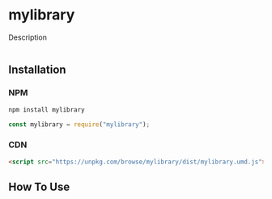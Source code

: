 # mylibrary
Description
```js

```
## Installation
### NPM
```bash
npm install mylibrary
```
```js
const mylibrary = require("mylibrary");
```
### CDN
```html
<script src="https://unpkg.com/browse/mylibrary/dist/mylibrary.umd.js"></script>
```
## How To Use
```js

```
